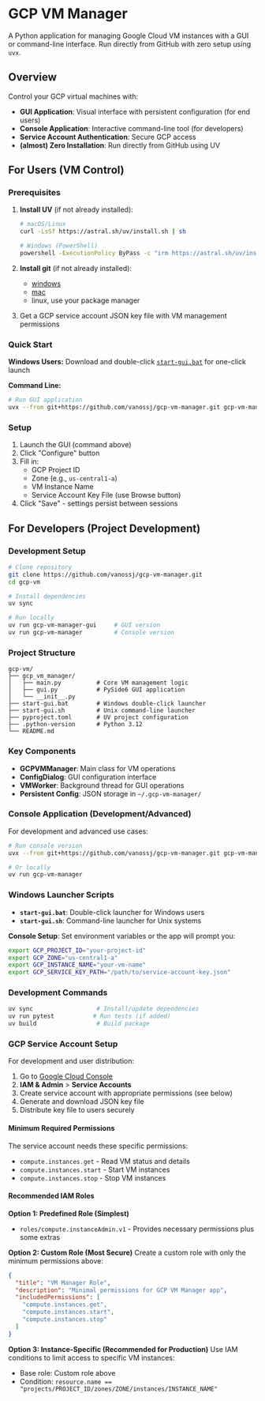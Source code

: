 # GCP VM Manager

A Python application for managing Google Cloud VM instances with a GUI or command-line interface. Run directly from GitHub with zero setup using `uvx`.

## Overview

Control your GCP virtual machines with:
- **GUI Application**: Visual interface with persistent configuration (for end users)
- **Console Application**: Interactive command-line tool (for developers)
- **Service Account Authentication**: Secure GCP access
- **(almost) Zero Installation**: Run directly from GitHub using UV

## For Users (VM Control)

### Prerequisites
1. **Install UV** (if not already installed):
   ```bash
   # macOS/Linux
   curl -LsSf https://astral.sh/uv/install.sh | sh
   
   # Windows (PowerShell)
   powershell -ExecutionPolicy ByPass -c "irm https://astral.sh/uv/install.ps1 | iex"
   ```
2. **Install git** (if not already installed):
   * [windows](https://git-scm.com/downloads/win)
   * [mac](https://git-scm.com/downloads/mac)
   * linux, use your package manager

4. Get a GCP service account JSON key file with VM management permissions

### Quick Start
**Windows Users:** Download and double-click [`start-gui.bat`](start-gui.bat) for one-click launch

**Command Line:**
```bash
# Run GUI application
uvx --from git+https://github.com/vanossj/gcp-vm-manager.git gcp-vm-manager-gui
```


### Setup
1. Launch the GUI (command above)
2. Click "Configure" button
3. Fill in:
   - GCP Project ID
   - Zone (e.g., `us-central1-a`)
   - VM Instance Name
   - Service Account Key File (use Browse button)
4. Click "Save" - settings persist between sessions


## For Developers (Project Development)

### Development Setup
```bash
# Clone repository
git clone https://github.com/vanossj/gcp-vm-manager.git
cd gcp-vm

# Install dependencies
uv sync

# Run locally
uv run gcp-vm-manager-gui     # GUI version
uv run gcp-vm-manager         # Console version
```

### Project Structure
```
gcp-vm/
├── gcp_vm_manager/
│   ├── main.py          # Core VM management logic
│   ├── gui.py           # PySide6 GUI application
│   └── __init__.py
├── start-gui.bat        # Windows double-click launcher
├── start-gui.sh         # Unix command-line launcher
├── pyproject.toml       # UV project configuration
├── .python-version      # Python 3.12
└── README.md
```

### Key Components
- **GCPVMManager**: Main class for VM operations
- **ConfigDialog**: GUI configuration interface
- **VMWorker**: Background thread for GUI operations
- **Persistent Config**: JSON storage in `~/.gcp-vm-manager/`

### Console Application (Development/Advanced)
For development and advanced use cases:
```bash
# Run console version
uvx --from git+https://github.com/vanossj/gcp-vm-manager.git gcp-vm-manager

# Or locally
uv run gcp-vm-manager
```

### Windows Launcher Scripts
- **`start-gui.bat`**: Double-click launcher for Windows users
- **`start-gui.sh`**: Command-line launcher for Unix systems

**Console Setup**: Set environment variables or the app will prompt you:
```bash
export GCP_PROJECT_ID="your-project-id"
export GCP_ZONE="us-central1-a"
export GCP_INSTANCE_NAME="your-vm-name"
export GCP_SERVICE_KEY_PATH="/path/to/service-account-key.json"
```

### Development Commands
```bash
uv sync                  # Install/update dependencies
uv run pytest           # Run tests (if added)
uv build                 # Build package
```

### GCP Service Account Setup
For development and user distribution:

1. Go to [Google Cloud Console](https://console.cloud.google.com/)
2. **IAM & Admin** > **Service Accounts**
3. Create service account with appropriate permissions (see below)
4. Generate and download JSON key file
5. Distribute key file to users securely

#### Minimum Required Permissions
The service account needs these specific permissions:
- `compute.instances.get` - Read VM status and details
- `compute.instances.start` - Start VM instances  
- `compute.instances.stop` - Stop VM instances

#### Recommended IAM Roles
**Option 1: Predefined Role (Simplest)**
- `roles/compute.instanceAdmin.v1` - Provides necessary permissions plus some extras

**Option 2: Custom Role (Most Secure)**
Create a custom role with only the minimum permissions above:
```json
{
  "title": "VM Manager Role",
  "description": "Minimal permissions for GCP VM Manager app",
  "includedPermissions": [
    "compute.instances.get",
    "compute.instances.start", 
    "compute.instances.stop"
  ]
}
```

**Option 3: Instance-Specific (Recommended for Production)**
Use IAM conditions to limit access to specific VM instances:
- Base role: Custom role above
- Condition: `resource.name == "projects/PROJECT_ID/zones/ZONE/instances/INSTANCE_NAME"`
